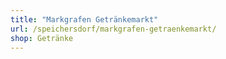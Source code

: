 ```yaml
---
title: "Markgrafen Getränkemarkt"
url: /speichersdorf/markgrafen-getraenkemarkt/
shop: Getränke
---
```

